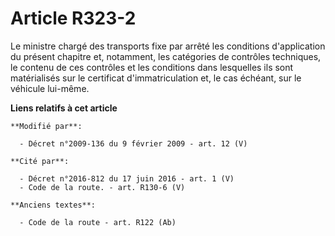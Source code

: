 # Article R323-2

Le ministre chargé des transports fixe par arrêté les conditions d'application du présent chapitre et, notamment, les
catégories de contrôles techniques, le contenu de ces contrôles et les conditions dans lesquelles ils sont matérialisés sur
le certificat d'immatriculation et, le cas échéant, sur le véhicule lui-même.

**Liens relatifs à cet article**

	**Modifié par**:

	  - Décret n°2009-136 du 9 février 2009 - art. 12 (V)

	**Cité par**:

	  - Décret n°2016-812 du 17 juin 2016 - art. 1 (V)
	  - Code de la route. - art. R130-6 (V)

	**Anciens textes**:

	  - Code de la route - art. R122 (Ab)
